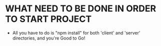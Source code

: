 # WHAT NEED TO BE DONE IN ORDER TO START PROJECT
- All you have to do is "npm install" for both 'client' and 'server' directories, and you're Good to Go!
